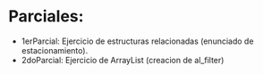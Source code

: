 # Parciales:
- 1erParcial: Ejercicio de estructuras relacionadas (enunciado de estacionamiento).
- 2doParcial: Ejercicio de ArrayList (creacion de al_filter)